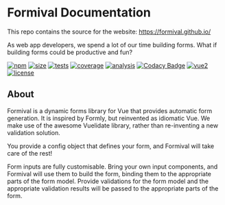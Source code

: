 # Formival Documentation

This repo contains the source for the website:
https://formival.github.io/

As web app developers, we spend a lot of our time
building forms. What if building forms could be 
productive and fun? 

[![npm](https://badgen.net/npm/v/formival)](https://www.npmjs.com/package/formival) 
[![size](https://badgen.net/bundlephobia/minzip/formival)](https://bundlephobia.com/result?p=formival)
[![tests](https://badgen.net/travis/formival/formival)](https://travis-ci.org/formival/formival)
[![coverage](https://badgen.net/codecov/c/gh/formival/formival)](https://codecov.io/gh/formival/formival)
[![analysis](https://img.shields.io/scrutinizer/quality/g/formival/formival?style=flat-square)](https://scrutinizer-ci.com/g/formival/formival/)
[![Codacy Badge](https://api.codacy.com/project/badge/Grade/00481f2073ed4f77a1653bd397201b49)](https://app.codacy.com/gh/formival/formival)
[![vue2](https://badgen.net/badge/Vue/2.x/green)](https://vuejs.org/)
[![license](https://badgen.net/badge/license/MIT/blue)](http://opensource.org/licenses/MIT)

## About

Formival is a dynamic forms library for Vue that 
provides automatic form generation. 
It is inspired by Formly, but reinvented as idiomatic Vue. 
We make use of the awesome Vuelidate library, rather than re-inventing a new validation solution.

You provide a config object that defines your form, and 
Formival will take care of the rest!

Form inputs are fully customisable. Bring your own 
input components, and Formival will use them to build
the form, binding them to the appropriate parts
of the form model. Provide validations for the form
model and the appropriate validation results will
be passed to the appropriate parts of the form.
